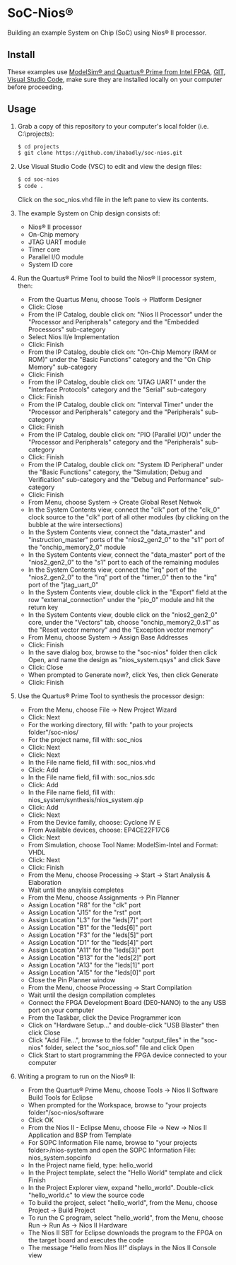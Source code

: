 # SoC-Nios&reg;
Building an example System on Chip (SoC) using Nios&reg; II processor.

## Install

These examples use [ModelSim&reg; and Quartus&reg; Prime from Intel FPGA](http://fpgasoftware.intel.com/?edition=lite), [GIT](https://git-scm.com/download/win), [Visual Studio Code](https://code.visualstudio.com/download), make sure they are installed locally on your computer before proceeding.

## Usage

1. Grab a copy of this repository to your computer's local folder (i.e. C:\projects):

    ```sh
    $ cd projects
    $ git clone https://github.com/ihabadly/soc-nios.git
    ```
2. Use Visual Studio Code (VSC) to edit and view the design files:

    ```sh
    $ cd soc-nios
    $ code .
    ```
    Click on the soc_nios.vhd file in the left pane to view its contents.
    
3. The example System on Chip design consists of:
    - Nios&reg; II processor
    - On-Chip memory
    - JTAG UART module
    - Timer core
    - Parallel I/O module
    - System ID core

4.  Run the Quartus&reg; Prime Tool to build the Nios&reg; II processor system, then:
    - From the Quartus Menu, choose Tools -> Platform Designer
    - Click: Close
    - From the IP Catalog, double click on: "Nios II Processor" under the "Processor and Peripherals" category and the "Embedded Processors" sub-category
    - Select Nios II/e Implementation
    - Click: Finish
    - From the IP Catalog, double click on: "On-Chip Memory (RAM or ROM)" under the "Basic Functions" category and the "On Chip Memory" sub-category
    - Click: Finish
    - From the IP Catalog, double click on: "JTAG UART" under the "Interface Protocols" category and the "Serial" sub-category
    - Click: Finish
    - From the IP Catalog, double click on: "Interval Timer" under the "Processor and Peripherals" category and the "Peripherals" sub-category 
    - Click: Finish
    - From the IP Catalog, double click on: "PIO (Parallel I/O)" under the "Processor and Peripherals" category and the "Peripherals" sub-category 
    - Click: Finish
    - From the IP Catalog, double click on: "System ID Peripheral" under the "Basic Functions" category, the "Simulation; Debug and Verification" sub-category and the "Debug and Performance" sub-category 
    - Click: Finish
    - From Menu, choose System -> Create Global Reset Netwok
    - In the System Contents view, connect the "clk" port of the "clk_0" clock source to the "clk" port of all other modules (by clicking on the bubble at the wire intersections)
    - In the System Contents view, connect the "data_master" and "instruction_master" ports of the "nios2_gen2_0" to the "s1" port of the "onchip_memory2_0" module
    - In the System Contents view, connect the "data_master" port of the "nios2_gen2_0" to the "s1" port to each of the remaining modules
    - In the System Contents view, connect the "irq" port of the "nios2_gen2_0" to the "irq" port of the "timer_0" then to the "irq" port of the "jtag_uart_0"
    - In the System Contents view, double click in the "Export" field at the row "external_connection" under the "pio_0" module and hit the return key
    - In the System Contents view, double click on the "nios2_gen2_0" core, under the "Vectors" tab, choose "onchip_memory2_0.s1" as the "Reset vector memory" and the "Exception vector memory"  
    - From Menu, choose System -> Assign Base Addresses
    - Click: Finish
    - In the save dialog box, browse to the "soc-nios" folder then click Open, and name the design as "nios_system.qsys" and click Save
    - Click: Close
    - When prompted to Generate now?, click Yes, then click Generate
    - Click: Finish

5.  Use the Quartus&reg; Prime Tool to synthesis the processor design:
    - From the Menu, choose File -> New Project Wizard
    - Click: Next
    - For the working directory, fill with: "path to your projects folder"/soc-nios/
    - For the project name, fill with: soc_nios
    - Click: Next
    - Click: Next
    - In the File name field, fill with: soc_nios.vhd
    - Click: Add
    - In the File name field, fill with: soc_nios.sdc
    - Click: Add
    - In the File name field, fill with: nios_system/synthesis/nios_system.qip
    - Click: Add
    - Click: Next
    - From the Device family, choose: Cyclone IV E
    - From Available devices, choose: EP4CE22F17C6
    - Click: Next
    - From Simulation, choose Tool Name: ModelSim-Intel and Format: VHDL
    - Click: Next
    - Click: Finish
    - From the Menu, choose Processing -> Start -> Start Analysis & Elaboration
    - Wait until the anaylsis completes
    - From the Menu, choose Assignments -> Pin Planner
    - Assign Location "R8" for the "clk" port
    - Assign Location "J15" for the "rst" port
    - Assign Location "L3" for the "leds[7]" port
    - Assign Location "B1" for the "leds[6]" port
    - Assign Location "F3" for the "leds[5]" port
    - Assign Location "D1" for the "leds[4]" port
    - Assign Location "A11" for the "leds[3]" port
    - Assign Location "B13" for the "leds[2]" port
    - Assign Location "A13" for the "leds[1]" port
    - Assign Location "A15" for the "leds[0]" port
    - Close the Pin Planner window
    - From the Menu, choose Processing -> Start Compilation
    - Wait until the design compilation completes
    - Connect the FPGA Development Board (DE0-NANO) to the any USB port on your computer
    - From the Taskbar, click the Device Programmer icon
    - Click on "Hardware Setup..." and double-click "USB Blaster" then click Close 
    - Click "Add File...", browse to the folder "output_files" in the "soc-nios" folder, select the "soc_nios.sof" file and click Open
    - Click Start to start programming the FPGA device connected to your computer

6. Writing a program to run on the Nios&reg; II:

    - From the Quartus&reg; Prime Menu, choose Tools -> Nios II Software Build Tools for Eclipse
    - When prompted for the Workspace, browse to "your projects folder"/soc-nios/software
    - Click OK
    - From the Nios II - Eclipse Menu, choose File -> New -> Nios II Application and BSP from Template
    - For SOPC Information File name, browse to "your projects folder>/nios-system and open the SOPC Information File: nios_system.sopcinfo
    - In the Project name field, type: hello_world
    - In the Project template, select the "Hello World" template and click Finish
    - In the Project Explorer view, expand "hello_world". Double-click "hello_world.c" to view the source code
    - To build the project, select "hello_world", from the Menu, choose Project -> Build Project
    - To run the C program, select "hello_world", from the Menu, choose Run -> Run As -> Nios II Hardware
    - The Nios II SBT for Eclipse downloads the program to the FPGA on the target board and executes the code
    - The message “Hello from Nios II!” displays in the Nios II Console view

